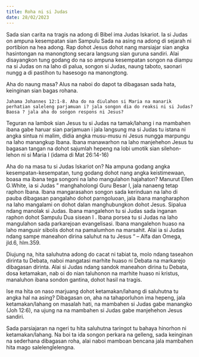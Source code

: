 ```yaml
---
title: Roha ni si Judas
date: 28/02/2023
---
```


Sada sian carita na tragis na adong di Bibel ima Judas Iskariot. Ia si Judas on ampuna kesempatan sian Sampulu Sada na asing na adong di sejarah ni portibion na hea adong. Rap dohot Jesus dohot nang marsiajar sian angka hasintongan na manongtong secara langsung sian guruna sandiri. Alai disayangkon tung godang do na so ampuna kesempatan songon na diampu na si Judas on na laho di palua, songon si Judas, naung taboto, saonari nungg a di pastihon tu hasesogo na manongtong.

Aha do naung masa? Alus na naboi do dapot ta dibagasan sada hata, keinginan sian bagas rohana.

`Jahama Johannes 12:1-8. Aha do na diulahon si Maria na manarik perhatian saleleng parjamuan i? jala songon dia do reaksi ni si Judas? Baosa ? jala aha do songon respons ni Jesus?`

Teguran na lambok sian Jesus tu si Judas na tamak/lahang i na mambahen ibana gabe haruar sian parjamuan i jala langsung ma si Judas tu istana ni angka sintua ni malim, didia angka musu-musu ni Jesus nungga marpungu na laho manangkup Ibana. Ibana manawarhon na laho manjehehon Jesus tu bagasan tangan na dohot sajumlah hepeng na lobi umotik sian silehon- lehon ni si Maria I (idama di Mat 26:14-16)

Aha do na masa tu si Judas Iskariot on? Na ampuna godang angka kesempatan-kesempatan, tung godang dohot nang angka keistimewaan, boasa ma ibana tega songoni na laho mangulahon hajahaton? Manurut Ellen G.White, ia si Judas ” manghaholongi Guru Besar I, jala nanaeng tetap raphon Ibana. Ibana mangarasahon songon sada kerinduan na laho di pauba dibagasan pangalaho dohot parngoluoan, jala ibana mangharaphon na laho mangalami on dohot dalan manghubungkon dohot Jesus. Sipalua ndang manolak si Judas. Ibana mangalehon tu si Judas sada inganan raphon dohot Sampulu Dua sisean I . Ibana porsea tu si Judas na laho mangulahon sada parkarejoan evangelisasi. Ibana mangalehon huaso na laho mangusir sibolis dohot na pamalumhon na marsahit. Alai ia si Judas ndang sampe maneahon dirina saluhut na tu Jesus “ – Alfa dan Omega, jld.6, hlm.359.

Diujung na, hita saluhutna adong do cacat ni tabiat ta, molo ndang taseahon dirinta tu Debata, naboi mangatasi marhite huaso ni Debata na markarejo dibagasan dirinta. Alai si Judas ndang sandok maneahon dirina tu Debata, dosa ketamakan, nab oi do nian taluhonon na marhite huaso ni kristus, manaluhon ibana sondon gantina, dohot hasil na tragis.

Ise ma hita on naso marjuang dohot ketamakan/lahang di saluhutna tu angka hal na asing? Dibagasan on, aha na tahaporluhon ima hepeng, jala ketamakan/lahang on masalah hati, na mambahen si Judas gabe manangko (Joh 12:6), na ujung na na mambahen si Judas gabe manjehehon Jesus sandiri.

Sada parsiajaran na ngeri tu hita saluhutna taringot tu bahaya hinorhon ni ketamakan/lahang. Na boi ta ida songon perkara na gelleng, sada keinginan na sederhana dibagasan roha, alai naboi mamboan bencana jala mambahen hita mago salelenglelengna.